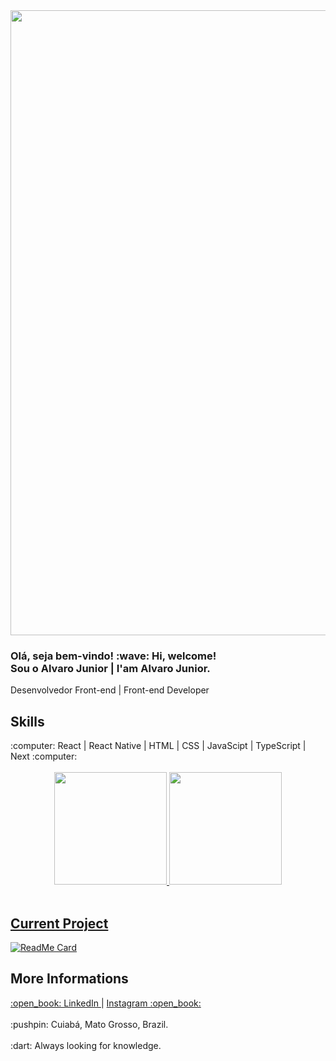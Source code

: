 <div align="center">
  <img src="https://user-images.githubusercontent.com/64383944/151585571-5c68413e-e928-4072-9a47-003282bff05d.png" width="1000px"/>
</div>

<div>
  <h3>
    <b>
      Olá, seja bem-vindo! :wave: Hi, welcome! <br /> Sou o Alvaro Junior | I'am Alvaro Junior.    
    </b>
  </h3>
  
  <span>
    Desenvolvedor Front-end | Front-end Developer 
  </span>
  
  <br />
  
  ## Skills
  <span>
    :computer: React | React Native | HTML | CSS | JavaScipt | TypeScript | Next :computer:
  </span>
  
  <br />
  <br />
  
  <div align="center">
    <a href="https://github.com/alvarojunior02">
    <img height="180em" src="https://github-readme-stats.vercel.app/api?username=alvarojunior02&show_icons=true&theme=dracula&include_all_commits=true&count_private=true"/>
    <img height="180em" src="https://github-readme-stats.vercel.app/api/top-langs/?username=alvarojunior02&layout=compact&langs_count=7&theme=dracula"/>
  </div>
  
  <br />
    
  ## Current Project 

  [![ReadMe Card](https://github-readme-stats.vercel.app/api/pin/?username=alvarojunior02&repo=marvel-web)](https://github.com/alvarojunior02/marvel-web)
    
  ## More Informations
    
  <span>
    <a targe="_blank" href="https://www.linkedin.com/in/alvaro-junior-831299183/">
      <span>
        :open_book: LinkedIn
      </span>
    </a>
    <span>
      |
    </span>
    <a targe="_blank" href="https://www.instagram.com/ajunior_c/">
      <span>
        Instagram :open_book:
     </span>
  </a>
</span>
  
  <br />
  <br />
  
  <span>
    :pushpin: Cuiabá, Mato Grosso, Brazil.
  </span>
  
  <br />
  <br />
  
  <span>
    :dart: Always looking for knowledge.
  </span>
</div>
